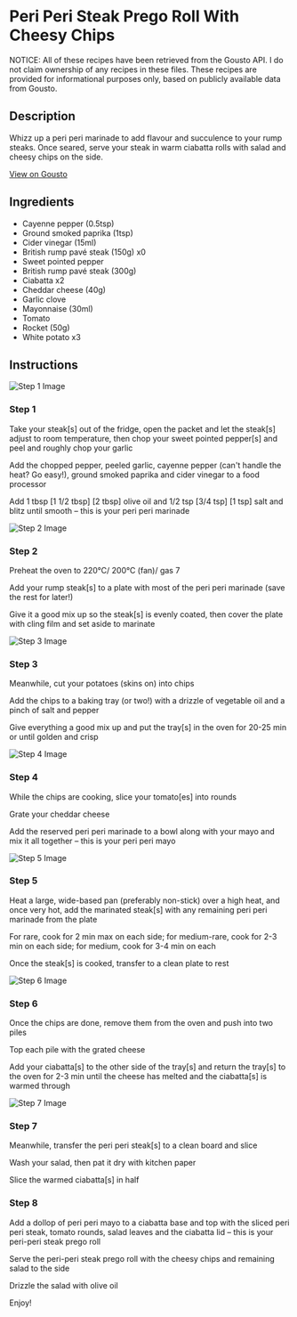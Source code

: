 # Peri Peri Steak Prego Roll With Cheesy Chips

NOTICE: All of these recipes have been retrieved from the Gousto API. I do not claim ownership of any recipes in these files. These recipes are provided for informational purposes only, based on publicly available data from Gousto.

## Description

Whizz up a peri peri marinade to add flavour and succulence to your rump steaks. Once seared, serve your steak in warm ciabatta rolls with salad and cheesy chips on the side.

[View on Gousto](https://www.gousto.co.uk/recipes/cookbook/peri-peri-steak-prego-roll-with-cheesy-chips)

## Ingredients

- Cayenne pepper (0.5tsp)
- Ground smoked paprika (1tsp)
- Cider vinegar (15ml)
- British rump pavé steak (150g) x0
- Sweet pointed pepper
- British rump pavé steak (300g)
- Ciabatta x2
- Cheddar cheese (40g)
- Garlic clove
- Mayonnaise (30ml)
- Tomato
- Rocket (50g)
- White potato x3

## Instructions

![Step 1 Image](https://production-media.gousto.co.uk/cms/recipe-step-image/step-1-1581515505235-x200.jpg)

### Step 1

Take your steak[s] out of the fridge, open the packet and let the steak[s] adjust to room temperature, then chop your sweet pointed pepper[s] and peel and roughly chop your garlic

Add the chopped pepper, peeled garlic, cayenne pepper (can't handle the heat? Go easy!), ground smoked paprika and cider vinegar to a food processor

Add 1 tbsp <span class="text-purple">[1 1/2 tbsp]</span> <span class="text-danger">[2 tbsp]</span> olive oil and 1/2 tsp <span class="text-purple">[3/4 tsp]</span> <span class="text-danger">[1 tsp]</span> salt and blitz until smooth – this is your peri peri marinade

![Step 2 Image](https://production-media.gousto.co.uk/cms/recipe-step-image/step-2-1581515495997-x200.jpg)

### Step 2

Preheat the oven to 220°C/ 200°C (fan)/ gas 7

Add your rump steak[s] to a plate with most of the peri peri marinade (save the rest for later!)

Give it a good mix up so the steak[s] is evenly coated, then cover the plate with cling film and set aside to marinate

![Step 3 Image](https://production-media.gousto.co.uk/cms/recipe-step-image/step-3-1581515512134-x200.jpg)

### Step 3

Meanwhile, cut your potatoes (skins on) into chips

Add the chips to a baking tray (or two!) with a drizzle of vegetable oil and a pinch of salt and pepper

Give everything a good mix up and put the tray[s] in the oven for 20-25 min or until golden and crisp

![Step 4 Image](https://production-media.gousto.co.uk/cms/recipe-step-image/step-4-1581515517094-x200.jpg)

### Step 4

While the chips are cooking, slice your tomato[es] into rounds

Grate your cheddar cheese

Add the reserved peri peri marinade to a bowl along with your mayo and mix it all together – this is your peri peri mayo

![Step 5 Image](https://production-media.gousto.co.uk/cms/recipe-step-image/step-5-1581515522829-x200.jpg)

### Step 5

Heat a large, wide-based pan (preferably non-stick) over a high heat, and once very hot, add the marinated steak[s] with any remaining peri peri marinade from the plate

For rare, cook for 2 min max on each side; for medium-rare, cook for 2-3 min on each side; for medium, cook for 3-4 min on each

Once the steak[s] is cooked, transfer to a clean plate to rest

![Step 6 Image](https://production-media.gousto.co.uk/cms/recipe-step-image/step-6-1581515528189-x200.jpg)

### Step 6

Once the chips are done, remove them from the oven and push into two piles

Top each pile with the grated cheese

Add your ciabatta[s] to the other side of the tray[s] and return the tray[s] to the oven for 2-3 min until the cheese has melted and the ciabatta[s] is warmed through

![Step 7 Image](https://production-media.gousto.co.uk/cms/recipe-step-image/step-7-1581515534700-x200.jpg)

### Step 7

Meanwhile, transfer the peri peri steak[s] to a clean board and slice

Wash your salad, then pat it dry with kitchen paper

Slice the warmed ciabatta[s] in half

### Step 8

Add a dollop of peri peri mayo to a ciabatta base and top with the sliced peri peri steak, tomato rounds, salad leaves and the ciabatta lid – this is your peri-peri steak prego roll

Serve the peri-peri steak prego roll with the cheesy chips and remaining salad to the side

Drizzle the salad with olive oil

Enjoy!


